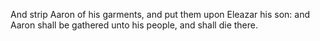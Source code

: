 And strip Aaron of his garments, and put them upon Eleazar his son: and Aaron shall be gathered unto his people, and shall die there.
